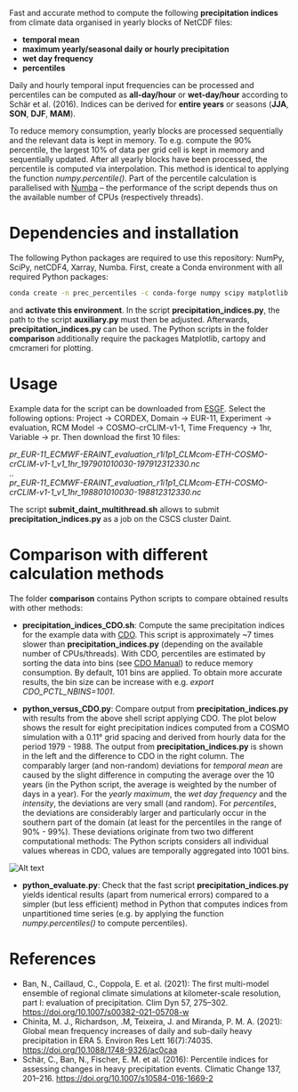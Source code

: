 Fast and accurate method to compute the following **precipitation indices** from climate data organised in yearly blocks of NetCDF files:

- **temporal mean**
- **maximum yearly/seasonal daily or hourly precipitation**
- **wet day frequency**
- **percentiles**

Daily and hourly temporal input frequencies can be processed and percentiles can be computed as **all-day/hour** or **wet-day/hour** according to Schär et al. (2016).
Indices can be derived for **entire years** or seasons (**JJA**, **SON**, **DJF**, **MAM**).

To reduce memory consumption, yearly blocks are processed sequentially and the relevant data is kept in memory. To e.g. compute the 90% percentile, the largest 10% of data per grid cell is kept in memory
and sequentially updated. After all yearly blocks have been processed, the percentile is computed via interpolation. This method is identical to applying the function *numpy.percentile()*. Part of the percentile
calculation is parallelised with [Numba](http://numba.pydata.org) – the performance of the script depends thus on the available number of CPUs (respectively threads).

# Dependencies and installation

The following Python packages are required to use this repository: NumPy, SciPy, netCDF4, Xarray, Numba.
First, create a Conda environment with all required Python packages:

```bash
conda create -n prec_percentiles -c conda-forge numpy scipy matplotlib netcdf4 xarray numba
```

and **activate this environment**. In the script **precipitation_indices.py**, the path to the script **auxiliary.py** must then be adjusted. Afterwards, **precipitation_indices.py** can be used.
The Python scripts in the folder **comparison** additionally require the packages Matplotlib, cartopy and cmcrameri for plotting.

# Usage

Example data for the script can be downloaded from [ESGF](https://esgf-data.dkrz.de/search/cordex-dkrz/).
Select the following options: Project &rarr; CORDEX, Domain &rarr; EUR-11, Experiment &rarr; evaluation, RCM Model &rarr; COSMO-crCLIM-v1-1, Time Frequency &rarr; 1hr, Variable &rarr; pr. Then download the first 10 files:

*pr_EUR-11_ECMWF-ERAINT_evaluation_r1i1p1_CLMcom-ETH-COSMO-crCLIM-v1-1_v1_1hr_197901010030-197912312330.nc*\
..\
*pr_EUR-11_ECMWF-ERAINT_evaluation_r1i1p1_CLMcom-ETH-COSMO-crCLIM-v1-1_v1_1hr_198801010030-198812312330.nc*

The script **submit_daint_multithread.sh** allows to submit **precipitation_indices.py** as a job on the CSCS cluster Daint.

# Comparison with different calculation methods

The folder **comparison** contains Python scripts to compare obtained results with other methods:

- **precipitation_indices_CDO.sh**: Compute the same precipitation indices for the example data with [CDO](https://code.mpimet.mpg.de/projects/cdo/). This script is approximately ~7 times slower than **precipitation_indices.py**
(depending on the available number of CPUs/threads). With CDO, percentiles are estimated by sorting the data into bins (see [CDO Manual](https://code.mpimet.mpg.de/projects/cdo/embedded/cdo.pdf)) to reduce memory consumption.
By default, 101 bins are applied. To obtain more accurate results, the bin size can be increase with e.g. *export CDO_PCTL_NBINS=1001*.

- **python_versus_CDO.py**: Compare output from **precipitation_indices.py** with results from the above shell script applying CDO.
The plot below shows the result for eight precipitation indices computed from a COSMO simulation with a 0.11° grid spacing and derived from hourly data for the period 1979 - 1988.
The output from **precipitation_indices.py** is shown in the left and the difference to CDO in the right column.
The comparably larger (and non-random) deviations for *temporal mean* are caused by the slight difference in computing the average over the 10 years (in the Python script, the average is weighted by the number of days in a year).
For the *yearly maximum*, the *wet day frequency* and the *intensity*, the deviations are very small (and random).
For *percentiles*, the deviations are considerably larger and particularly occur in the southern part of the domain (at least for the percentiles in the range of 90% - 99%).
These deviations originate from two two different computational methods: The Python scripts considers all individual values whereas in CDO, values are temporally aggregated into 1001 bins.

![Alt text](https://github.com/ChristianSteger/Media/blob/master/Precipitation_indices_Python_vs_CDO_new_.png?raw=true "Output from python_versus_CDO.py")

- **python_evaluate.py**: Check that the fast script **precipitation_indices.py** yields identical results (apart from numerical errors) compared to a simpler (but less efficient) method in Python 
that computes indices from unpartitioned time series (e.g. by applying the function *numpy.percentiles()* to compute percentiles).


# References
- Ban, N., Caillaud, C., Coppola, E. et al. (2021): The first multi-model ensemble of regional climate simulations at kilometer-scale resolution, part I: evaluation of precipitation. Clim Dyn 57, 275–302. https://doi.org/10.1007/s00382-021-05708-w
- Chinita, M. J., Richardson, .M, Teixeira, J. and Miranda, P. M. A. (2021): Global mean frequency increases of daily and sub-daily heavy precipitation in ERA 5. Environ Res Lett 16(7):74035. https://doi.org/10.1088/1748-9326/ac0caa
- Schär, C., Ban, N., Fischer, E. M. et al. (2016): Percentile indices for assessing changes in heavy precipitation events. Climatic Change 137, 201–216. https://doi.org/10.1007/s10584-016-1669-2
